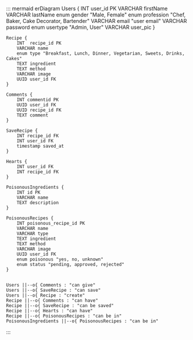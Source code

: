 ::: mermaid
erDiagram
    Users {
        INT user_id PK
        VARCHAR firstName
        VARCHAR lastName
        enum gender "Male, Female"
        enum profession "Chef, Baker, Cake Decorator, Bartender"
        VARCHAR email "user email"
        VARCHAR password
        enum usertype "Admin, User"
        VARCHAR user_pic
    }
    
    Recipe {
        INT  recipe_id PK
        VARCHAR name
        enum type "Breakfast, Lunch, Dinner, Vegetarian, Sweets, Drinks, Cakes"
        TEXT ingredient
        TEXT method
        VARCHAR image
        UUID user_id FK
    }
    
    Comments {
        INT commentid PK
        UUID user_id FK
        UUID recipe_id FK
        TEXT comment
    }
    
    SaveRecipe {
        INT recipe_id FK
        INT user_id FK
        timestamp saved_at
    }

    Hearts {
        INT user_id FK
        INT recipe_id FK
    }

    PoisonousIngredients {
        INT id PK
        VARCHAR name
        TEXT description
    }

    PoisonousRecipes {
        INT poisonous_recipe_id PK
        VARCHAR name
        VARCHAR type
        TEXT ingredient
        TEXT method
        VARCHAR image
        UUID user_id FK
        enum poisonous "yes, no, unknown"
        enum status "pending, approved, rejected"
    }

    
    Users ||--o{ Comments : "can give"
    Users ||--o{ SaveRecipe : "can save"
    Users ||--o{ Recipe : "create"
    Recipe ||--o{ Comments : "can have"
    Recipe ||--o{ SaveRecipe : "can be saved"
    Recipe ||--o{ Hearts : "can have"
    Recipe ||--o{ PoisonousRecipes : "can be in"
    PoisonousIngredients ||--o{ PoisonousRecipes : "can be in"
:::